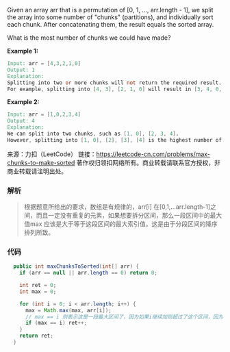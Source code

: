 Given an array arr that is a permutation of [0, 1, ..., arr.length - 1], we split the array into some number of "chunks" (partitions), and individually sort each chunk.  After concatenating them, the result equals the sorted array.

What is the most number of chunks we could have made?

**Example 1:**

```verilog
Input: arr = [4,3,2,1,0]
Output: 1
Explanation:
Splitting into two or more chunks will not return the required result.
For example, splitting into [4, 3], [2, 1, 0] will result in [3, 4, 0, 1, 2], which isn't sorted.
```

**Example 2:**

```verilog
Input: arr = [1,0,2,3,4]
Output: 4
Explanation:
We can split into two chunks, such as [1, 0], [2, 3, 4].
However, splitting into [1, 0], [2], [3], [4] is the highest number of chunks possible.
```



来源：力扣（LeetCode）
链接：https://leetcode-cn.com/problems/max-chunks-to-make-sorted
著作权归领扣网络所有。商业转载请联系官方授权，非商业转载请注明出处。



### 解析

> 根据题意所给出的要求，数组是有规律的，arr[i] 在[0,1,…arr.length-1]之间，而且一定没有重复的元素，如果想要拆分区间，那么一段区间中的最大值max 应该是大于等于这段区间的最大索引值。这是由于分段区间的降序排列所致。



### 代码

```java
  public int maxChunksToSorted(int[] arr) {
    if (arr == null || arr.length == 0) return 0;

    int ret = 0;
    int max = 0;

    for (int i = 0; i < arr.length; i++) {
      max = Math.max(max, arr[i]);
      // max == i 则表示这是一段最大区间了，因为如果i继续加则超过了这个区间，因为分段的区间总是降序
      if (max == i) ret++;
    }
    return ret;
  }
```

